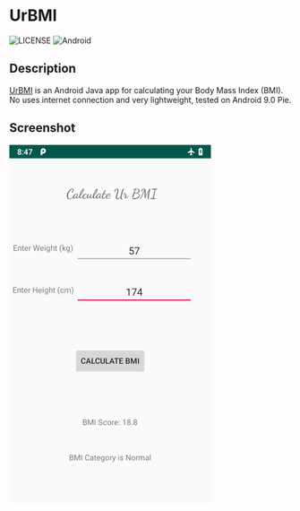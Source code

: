 # UrBMI

![LICENSE](https://img.shields.io/github/license/mashape/apistatus.svg)
![Android](https://img.shields.io/badge/Android-Java-orange.svg)

## Description

[UrBMI](https://github.com/farisfebrianto/urbmi) is an Android Java app for calculating your Body Mass Index (BMI). No uses internet connection and very lightweight, tested on Android 9.0 Pie.

## Screenshot

![UrBMI](urbmi.png)